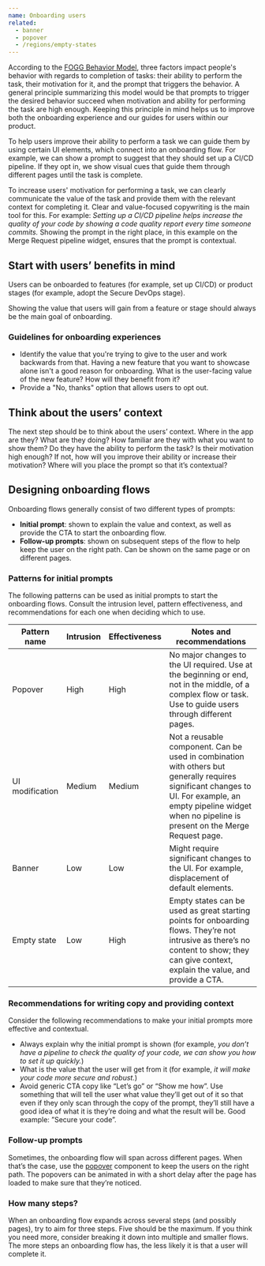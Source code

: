 ```yaml
---
name: Onboarding users
related:
  - banner
  - popover
  - /regions/empty-states
---
```


According to the [FOGG Behavior Model](https://behaviormodel.org/), three factors impact people's behavior with regards to completion of tasks: their ability to perform the task, their motivation for it, and the prompt that triggers the behavior. A general principle summarizing this model would be that prompts to trigger the desired behavior succeed when motivation and ability for performing the task are high enough. Keeping this principle in mind helps us to improve both the onboarding experience and our guides for users within our product.

To help users improve their ability to perform a task we can guide them by using certain UI elements, which connect into an onboarding flow. For example, we can show a prompt to suggest that they should set up a CI/CD pipeline. If they opt in, we show visual cues that guide them through different pages until the task is complete.

To increase users' motivation for performing a task, we can clearly communicate the value of the task and provide them with the relevant context for completing it. Clear and value-focused copywriting is the main tool for this. For example: _Setting up a CI/CD pipeline helps increase the quality of your code by showing a code quality report every time someone commits._ Showing the prompt in the right place, in this example on the Merge Request pipeline widget, ensures that the prompt is contextual.

## Start with users’ benefits in mind

Users can be onboarded to features (for example, set up CI/CD) or product stages (for example, adopt the Secure DevOps stage).

Showing the value that users will gain from a feature or stage should always be the main goal of onboarding.

### Guidelines for onboarding experiences

* Identify the value that you're trying to give to the user and work backwards from that. Having a new feature that you want to showcase alone isn't a good reason for onboarding. What is the user-facing value of the new feature? How will they benefit from it?
* Provide a "No, thanks" option that allows users to opt out.

## Think about the users’ context

The next step should be to think about the users’ context. Where in the app are they? What are they doing? How familiar are they with what you want to show them? Do they have the ability to perform the task? Is their motivation high enough? If not, how will you improve their ability or increase their motivation? Where will you place the prompt so that it’s contextual?

## Designing onboarding flows

Onboarding flows generally consist of two different types of prompts:
* **Initial prompt**: shown to explain the value and context, as well as provide the CTA to start the onboarding flow.
* **Follow-up prompts**: shown on subsequent steps of the flow to help keep the user on the right path. Can be shown on the same page or on different pages.

### Patterns for initial prompts

The following patterns can be used as initial prompts to start the onboarding flows. Consult the intrusion level, pattern effectiveness, and recommendations for each one when deciding which to use.

| Pattern name | Intrusion | Effectiveness | Notes and recommendations |
|--------------|-----------|---------------|---------------------------|
| Popover      | High      | High          | No major changes to the UI required. Use at the beginning or end, not in the middle, of a complex flow or task. Use to guide users through different pages. |
| UI modification| Medium  | Medium        | Not a reusable component. Can be used in combination with others but generally requires significant changes to UI. For example, an empty pipeline widget when no pipeline is present on the Merge Request page. |
| Banner       | Low       | Low           | Might require significant changes to the UI. For example, displacement of default elements. |
| Empty state  | Low       | High          | Empty states can be used as great starting points for onboarding flows. They’re not intrusive as there’s no content to show; they can give context, explain the value, and provide a CTA. |

### Recommendations for writing copy and providing context

Consider the following recommendations to make your initial prompts more effective and contextual.

* Always explain why the initial prompt is shown (for example, _you don’t have a pipeline to check the quality of your code, we can show you how to set it up quickly._)
* What is the value that the user will get from it (for example, _it will make your code more secure and robust._)
* Avoid generic CTA copy like “Let’s go” or “Show me how”. Use something that will tell the user what value they’ll get out of it so that even if they only scan through the copy of the prompt, they’ll still have a good idea of what it is they’re doing and what the result will be. Good example: ”Secure your code”.

### Follow-up prompts

Sometimes, the onboarding flow will span across different pages. When that’s the case, use the [popover](/components/popover) component to keep the users on the right path. The popovers can be animated in with a short delay after the page has loaded to make sure that they’re noticed.

### How many steps?

When an onboarding flow expands across several steps (and possibly pages), try to aim for three steps. Five should be the maximum. If you think you need more, consider breaking it down into multiple and smaller flows. The more steps an onboarding flow has, the less likely it is that a user will complete it.
